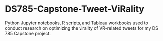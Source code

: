 # DS785-Capstone-Tweet-ViRality
Python Jupyter notebooks, R scripts, and Tableau workbooks used to conduct research on optimizing the virality of VR-related tweets for my DS 785 Capstone project.
